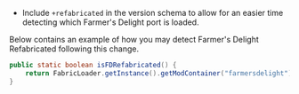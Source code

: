 - Include `+refabricated` in the version schema to allow for an easier time detecting which Farmer's Delight port is loaded.

Below contains an example of how you may detect Farmer's Delight Refabricated following this change.
```java
public static boolean isFDRefabricated() {
    return FabricLoader.getInstance().getModContainer("farmersdelight").map(container -> container.getMetadata().getVersion().getFriendlyString().split("\\+")[1].contains("refabricated")).orElse(false);
}
``` 